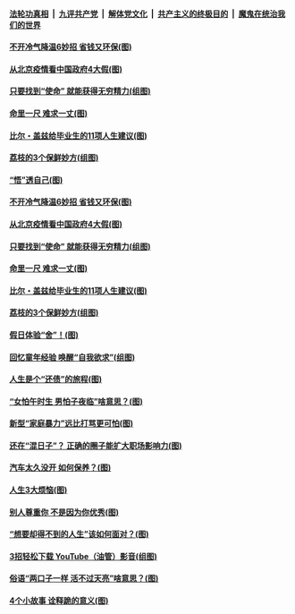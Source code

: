 

####  [法轮功真相](../../../../basic/blob/master/README.md?t=06230631) &nbsp;|&nbsp; [九评共产党](../../../../9ping.md/blob/master/README.md?t=06230631) &nbsp;|&nbsp; [解体党文化](../../../../jtdwh.md/blob/master/README.md?t=06230631)  &nbsp;|&nbsp; [共产主义的终极目的](../../../../gczydzjmd.md/blob/master/README.md?t=06230631) &nbsp;|&nbsp; [魔鬼在统治我们的世界](../../../../mgztzwmdsj.md/blob/master/README.md?t=06230631) 

#### [不开冷气降温6妙招 省钱又环保(图)](../pages/p8/937329.md?t=06230631) 

#### [从北京疫情看中国政府4大假(图)](../pages/p8/937196.md?t=06230631) 

#### [只要找到“使命” 就能获得无穷精力(组图)](../pages/p8/937159.md?t=06230631) 

#### [命里一尺 难求一丈(图)](../pages/p8/936782.md?t=06230631) 

#### [比尔・盖兹给毕业生的11项人生建议(图)](../pages/p8/936231.md?t=06230631) 

#### [荔枝的3个保鲜妙方(组图)](../pages/p8/936950.md?t=06230631) 

#### [“悟”透自己(图)](../pages/p8/936972.md?t=06230631) 

#### [不开冷气降温6妙招 省钱又环保(图)](../pages/p8/937329.md?t=06230631) 

#### [从北京疫情看中国政府4大假(图)](../pages/p8/937196.md?t=06230631) 

#### [只要找到“使命” 就能获得无穷精力(组图)](../pages/p8/937159.md?t=06230631) 

#### [命里一尺 难求一丈(图)](../pages/p8/936782.md?t=06230631) 

#### [比尔・盖兹给毕业生的11项人生建议(图)](../pages/p8/936231.md?t=06230631) 

#### [荔枝的3个保鲜妙方(组图)](../pages/p8/936950.md?t=06230631) 

#### [假日体验“舍”！(图)](../pages/p8/937183.md?t=06230631) 

#### [回忆童年经验 唤醒“自我欲求”(组图)](../pages/p8/937082.md?t=06230631) 

#### [人生是个“还债”的旅程(图)](../pages/p8/936768.md?t=06230631) 

#### [“女怕午时生 男怕子夜临”啥意思？(图)](../pages/p8/937081.md?t=06230631) 

#### [新型“家庭暴力”远比打骂更可怕(图)](../pages/p8/936230.md?t=06230631) 

#### [还在“混日子”？ 正确的圈子能扩大职场影响力(图)](../pages/p8/937049.md?t=06230631) 

#### [汽车太久没开 如何保养？(图)](../pages/p8/937035.md?t=06230631) 

#### [人生3大烦恼(图)](../pages/p8/936959.md?t=06230631) 

#### [别人尊重你 不是因为你优秀(图)](../pages/p8/936253.md?t=06230631) 

#### [“想要却得不到的人生”该如何面对？(图)](../pages/p8/936933.md?t=06230631) 

#### [3招轻松下载 YouTube（油管）影音(组图)](../pages/p8/936922.md?t=06230631) 

#### [俗语“两口子一样 活不过天亮”啥意思？(图)](../pages/p8/936917.md?t=06230631) 

#### [4个小故事 诠释跪的意义(图)](../pages/p8/936353.md?t=06230631) 

